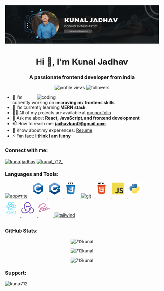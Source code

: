 ![logo](https://github.com/712Kunal/712Kunal/blob/main/github%20banner.png)

<h1 align="center">Hi 👋, I'm Kunal Jadhav</h1>
<h3 align="center">A passionate frontend developer from India</h3>

<p align="center">
  <img src="https://komarev.com/ghpvc/?username=712kunal&label=Profile%20views&color=0e75b6&style=flat" alt="profile views" />
  <img src="https://img.shields.io/github/followers/712kunal?label=Followers&style=social" alt="followers" />
</p>

<img align="right" alt="coding" width="400" src="https://user-images.githubusercontent.com/55389276/140866485-8fb1c876-9a8f-4d6a-98dc-08c4981eaf70.gif">

- 🔭 I'm currently working on **improving my frontend skills**
- 🌱 I'm currently learning **MERN stack**
- 👨‍💻 All of my projects are available at [my portfolio](https://712kunal.github.io/Portfolio/)
- 💬 Ask me about **React, JavaScript, and frontend development**
- 📫 How to reach me: **jadhavkun0@gmail.com**
- 📄 Know about my experiences: [Resume](https://drive.google.com/file/d/1SaMvP0iuF7W8_Rak31GXx0hqN0xOtpYQ/view)
- ⚡ Fun fact: **I think I am funny**

<h3 align="left">Connect with me:</h3>
<p align="left">
  <a href="https://linkedin.com/in/kunal-jadhav" target="blank"><img align="center" src="https://raw.githubusercontent.com/rahuldkjain/github-profile-readme-generator/master/src/images/icons/Social/linked-in-alt.svg" alt="kunal jadhav" height="30" width="40" /></a>
  <a href="https://instagram.com/kunal_712_" target="blank"><img align="center" src="https://raw.githubusercontent.com/rahuldkjain/github-profile-readme-generator/master/src/images/icons/Social/instagram.svg" alt="kunal_712_" height="30" width="40" /></a>
</p>

<h3 align="left">Languages and Tools:</h3>
<p align="left">
  <a href="https://appwrite.io" target="_blank" rel="noreferrer"> <img src="https://www.vectorlogo.zone/logos/appwriteio/appwriteio-icon.svg" alt="appwrite" width="40" height="40" style="margin-right: 10px; margin-bottom: 10px;"/> </a>
  <a href="https://www.cprogramming.com/" target="_blank" rel="noreferrer"> <img src="https://raw.githubusercontent.com/devicons/devicon/master/icons/c/c-original.svg" alt="c" width="40" height="40" style="margin-right: 10px; margin-bottom: 10px;"/> </a>
  <a href="https://www.w3schools.com/cpp/" target="_blank" rel="noreferrer"> <img src="https://raw.githubusercontent.com/devicons/devicon/master/icons/cplusplus/cplusplus-original.svg" alt="cplusplus" width="40" height="40" style="margin-right: 10px; margin-bottom: 10px;"/> </a>
  <a href="https://www.w3schools.com/css/" target="_blank" rel="noreferrer"> <img src="https://raw.githubusercontent.com/devicons/devicon/master/icons/css3/css3-original-wordmark.svg" alt="css3" width="40" height="40" style="margin-right: 10px; margin-bottom: 10px;"/> </a>
  <a href="https://git-scm.com/" target="_blank" rel="noreferrer"> <img src="https://www.vectorlogo.zone/logos/git-scm/git-scm-icon.svg" alt="git" width="40" height="40" style="margin-right: 10px; margin-bottom: 10px;"/> </a>
  <a href="https://www.w3.org/html/" target="_blank" rel="noreferrer"> <img src="https://raw.githubusercontent.com/devicons/devicon/master/icons/html5/html5-original-wordmark.svg" alt="html5" width="40" height="40" style="margin-right: 10px; margin-bottom: 10px;"/> </a>
  <a href="https://developer.mozilla.org/en-US/docs/Web/JavaScript" target="_blank" rel="noreferrer"> <img src="https://raw.githubusercontent.com/devicons/devicon/master/icons/javascript/javascript-original.svg" alt="javascript" width="40" height="40" style="margin-right: 10px; margin-bottom: 10px;"/> </a>
  <a href="https://www.python.org" target="_blank" rel="noreferrer"> <img src="https://raw.githubusercontent.com/devicons/devicon/master/icons/python/python-original.svg" alt="python" width="40" height="40" style="margin-right: 10px; margin-bottom: 10px;"/> </a>
  <a href="https://reactjs.org/" target="_blank" rel="noreferrer"> <img src="https://raw.githubusercontent.com/devicons/devicon/master/icons/react/react-original-wordmark.svg" alt="react" width="40" height="40" style="margin-right: 10px; margin-bottom: 10px;"/> </a>
  <a href="https://redux.js.org" target="_blank" rel="noreferrer"> <img src="https://raw.githubusercontent.com/devicons/devicon/master/icons/redux/redux-original.svg" alt="redux" width="40" height="40" style="margin-right: 10px; margin-bottom: 10px;"/> </a>
  <a href="https://sass-lang.com" target="_blank" rel="noreferrer"> <img src="https://raw.githubusercontent.com/devicons/devicon/master/icons/sass/sass-original.svg" alt="sass" width="40" height="40" style="margin-right: 10px; margin-bottom: 10px;"/> </a>
  <a href="https://tailwindcss.com/" target="_blank" rel="noreferrer"> <img src="https://www.vectorlogo.zone/logos/tailwindcss/tailwindcss-icon.svg" alt="tailwind" width="40" height="40" style="margin-right: 10px; margin-bottom: 10px;"/> </a>
</p>

<h3 align="left">GitHub Stats:</h3>
<p align="center">
  <img src="https://github-readme-stats.vercel.app/api/top-langs?username=712kunal&show_icons=true&locale=en&layout=compact&theme=radical" alt="712kunal" />
</p>
<p align="center">
  <img src="https://github-readme-stats.vercel.app/api?username=712kunal&show_icons=true&locale=en&theme=radical" alt="712kunal" />
</p>
<p align="center">
  <img src="https://github-readme-streak-stats.herokuapp.com/?user=712kunal&theme=radical" alt="712kunal" />
</p>

<h3 align="left">Support:</h3>
<p><a href="https://www.buymeacoffee.com/kunal712"> <img align="left" src="https://cdn.buymeacoffee.com/buttons/v2/default-yellow.png" height="50" width="210" alt="kunal712" /></a></p><br><br>
